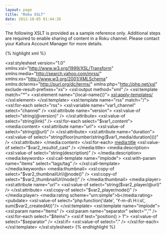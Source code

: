 ```yaml
---
layout: page
title: "Roku XSLT"
date: 2012-10-05 01:44:28
---
```


The following XSLT is provided as a sample reference only. 
Additional steps are required to enable sharing of content in a Roku channel. Please contact your Kaltura Account Manager for more details.


{% highlight xml %}
<?xml version="1.0" encoding="utf-8"?> 
<xsl:stylesheet version="1.0" xmlns:xsl="http://www.w3.org/1999/XSL/Transform" xmlns:media="http://search.yahoo.com/mrss/" xmlns:xs="http://www.w3.org/2001/XMLSchema" xmlns:dcterms="http://purl.org/dc/terms/" xmlns:php="http://php.net/xsl" exclude-result-prefixes="xs"> <xsl:output method="xml" /> <xsl:template match="*"> <xsl:element name="{local-name()}"> <xsl:apply-templates/> </xsl:element> </xsl:template> <xsl:template name="rss" match="/"> <rss xmlns:media="http://search.yahoo.com/mrss/"> <xsl:for-each select="rss"> <xsl:variable name="var1_channel" select="channel" /> <xsl:attribute name="version"> <xsl:value-of select="string(@version)" /> </xsl:attribute> <channel> <title> <xsl:value-of select="string($var1_channel/title)" /> </title> <link> <xsl:value-of select="string($var1_channel/link)" /> </link> <description> <xsl:value-of select="string($var1_channel/description)" /> </description> <xsl:apply-templates name="item" select="channel/items/item" /> </channel> </xsl:for-each> </rss> </xsl:template> <xsl:template name="item" match="item"> <xsl:variable name="var1_content" select="content" /> <xsl:variable name="var1_media" select="media" /> <xsl:variable name="var2_resultof_cast" select="string(title)" /> <xsl:variable name="var2_thumbnailUrl" select="thumbnailUrl" /> <xsl:variable name="var2_createdAt" select="createdAt" /> <xsl:variable name="var2_player" select="player" /> <item> <title> <xsl:value-of select="$var2_resultof_cast" /> </title> <link> <xsl:value-of select="string(link)" /> </link> <xsl:for-each select="$var1_content"> <media:content> <xsl:attribute name="url"> <xsl:value-of select="string(@url)" /> </xsl:attribute> <xsl:attribute name="duration"> <xsl:value-of select="string(floor(number(string($var1_media/duration))))" /> </xsl:attribute> </media:content> </xsl:for-each> <media:title> <xsl:value-of select="$var2_resultof_cast" /> </media:title> <media:description> <xsl:value-of select="string(description)" /> </media:description> <media:keywords> <xsl:call-template name="implode"> <xsl:with-param name="items" select="tags/tag" /> </xsl:call-template> </media:keywords> <media:thumbnail> <xsl:copy-of select="$var2_thumbnailUrl/@node()" /> <xsl:copy-of select="$var2_thumbnailUrl/node()" /> </media:thumbnail> <media:player> <xsl:attribute name="url"> <xsl:value-of select="string($var2_player/@url)" /> </xsl:attribute> <xsl:copy-of select="$var2_player/node()" /> </media:player> <media:rating scheme="urn:simple">b</media:rating> <pubdate> <xsl:value-of select="php:function('date', 'Y-m-d\ H:i:s\', sum($var2_createdAt))"/> </pubdate> </item> </xsl:template> <xsl:template name="implode"> <xsl:param name="items" /> <xsl:param name="separator" select="','" /> <xsl:for-each select="$items"> <xsl:if test="position() > 1"> <xsl:value-of select="$separator" /> </xsl:if> <xsl:value-of select="." /> </xsl:for-each> </xsl:template> </xsl:stylesheet>
{% endhighlight %}

 
